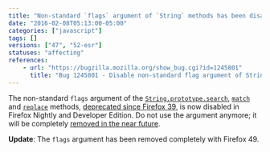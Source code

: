 ```yaml
---
title: "Non-standard `flags` argument of `String` methods has been disabled in non-release builds"
date: "2016-02-08T05:13:00-05:00"
categories: ["javascript"]
tags: []
versions: ["47", "52-esr"]
statuses: "affecting"
references:
    - url: "https://bugzilla.mozilla.org/show_bug.cgi?id=1245801"
      title: "Bug 1245801 - Disable non-standard flag argument of String.prototype.{search,match,replace} in non-release build."
---
```

The non-standard `flags` argument of the [`String.prototype.search`](https://developer.mozilla.org/docs/Web/JavaScript/Reference/Global_Objects/String/search), [`match`](https://developer.mozilla.org/docs/Web/JavaScript/Reference/Global_Objects/String/match) and [`replace`](https://developer.mozilla.org/docs/Web/JavaScript/Reference/Global_Objects/String/replace) methods, [deprecated since Firefox 39](https://www.fxsitecompat.dev/en-CA/docs/2015/non-standard-flags-argument-of-string-methods-has-been-deprecated/), is now disabled in Firefox Nightly and Developer Edition. Do not use the argument anymore; it will be completely [removed in the near future](https://www.fxsitecompat.dev/en-CA/docs/2015/non-standard-flags-argument-will-be-removed-from-string-search-methods/).

**Update**: The `flags` argument has been removed completely with Firefox 49.
